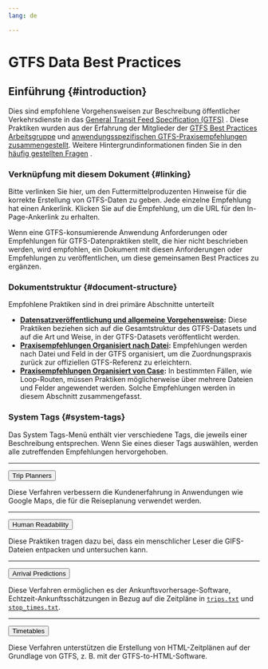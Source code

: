 ```yaml
---
lang: de

---
```

# GTFS Data Best Practices

## Einführung {#introduction}

Dies sind empfohlene Vorgehensweisen zur Beschreibung öffentlicher Verkehrsdienste in das [General Transit Feed Specification (GTFS)](http://gtfs.org) . Diese Praktiken wurden aus der Erfahrung der Mitglieder der [GTFS Best Practices Arbeitsgruppe](#working-group) und [anwendungsspezifischen GTFS-Praxisempfehlungen zusammengestellt](http://www.transitwiki.org/TransitWiki/index.php/Best_practices_for_creating_GTFS). Weitere Hintergrundinformationen finden Sie in den [häufig gestellten Fragen](/best-practices/faq) .

### Verknüpfung mit diesem Dokument {#linking}

Bitte verlinken Sie hier, um den Futtermittelproduzenten Hinweise für die korrekte Erstellung von GTFS-Daten zu geben. Jede einzelne Empfehlung hat einen Ankerlink. Klicken Sie auf die Empfehlung, um die URL für den In-Page-Ankerlink zu erhalten.

Wenn eine GTFS-konsumierende Anwendung Anforderungen oder Empfehlungen für GTFS-Datenpraktiken stellt, die hier nicht beschrieben werden, wird empfohlen, ein Dokument mit diesen Anforderungen oder Empfehlungen zu veröffentlichen, um diese gemeinsamen Best Practices zu ergänzen.

### Dokumentstruktur {#document-structure}

Empfohlene Praktiken sind in drei primäre Abschnitte unterteilt

* __[Datensatzveröffentlichung und allgemeine Vorgehensweise](#publishing):__ Diese Praktiken beziehen sich auf die Gesamtstruktur des GTFS-Datasets und auf die Art und Weise, in der GTFS-Datasets veröffentlicht werden.
* __[Praxisempfehlungen Organisiert nach Datei](#by-file):__ Empfehlungen werden nach Datei und Feld in der GTFS organisiert, um die Zuordnungspraxis zurück zur offiziellen GTFS-Referenz zu erleichtern.
* __[Praxisempfehlungen Organisiert von Case](#by-case):__ In bestimmten Fällen, wie Loop-Routen, müssen Praktiken möglicherweise über mehrere Dateien und Felder angewendet werden. Solche Empfehlungen werden in diesem Abschnitt zusammengefasst.

### System Tags {#system-tags}

Das System Tags-Menü enthält vier verschiedene Tags, die jeweils einer Beschreibung entsprechen. Wenn Sie eines dieser Tags auswählen, werden alle zutreffenden Empfehlungen hervorgehoben.

<hr/>

<button class="system-tag-button trip-planners" data-target="trip-planners">Trip Planners</button>

Diese Verfahren verbessern die Kundenerfahrung in Anwendungen wie Google Maps, die für die Reiseplanung verwendet werden.

<hr/>

<button class="system-tag-button human-readability" data-target="human-readability">Human Readability</button>

Diese Praktiken tragen dazu bei, dass ein menschlicher Leser die GIFS-Dateien entpacken und untersuchen kann.

<hr/>

<button class="system-tag-button arrival-predictions" data-target="arrival-predictions">Arrival Predictions</button>

Diese Verfahren ermöglichen es der Ankunftsvorhersage-Software, Echtzeit-Ankunftsschätzungen in Bezug auf die Zeitpläne in [`trips.txt`](#trips) und [`stop_times.txt`](#stop_times).

<hr/>

<button class="system-tag-button timetables" data-target="timetables">Timetables</button>

Diese Verfahren unterstützen die Erstellung von HTML-Zeitplänen auf der Grundlage von GTFS, z. B. mit der GTFS-to-HTML-Software.

